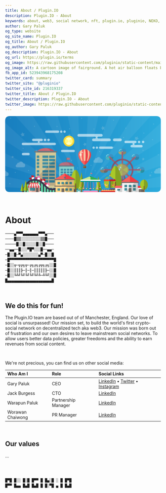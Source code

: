 ```yaml
---
title: About / Plugin.IO
description: Plugin.IO - About
keywords: about, web3, social network, nft, plugin.io, pluginio, NEKO, token, cryptocurrency, crypto
author: Gary Paluk
og_type: website
og_site_name: Plugin.IO
og_title: About / Plugin.IO
og_author: Gary Paluk
og_description: Plugin.IO - About
og_url: https://plugin.io/terms
og_image: https://raw.githubusercontent.com/pluginio/static-content/main/lang/en/docs/v1/images/header_banner.png
og_image_alt: A cartoon image of fairground. A hot air balloon floats by through an open blue sky
fb_app_id: 523943968175208
twitter_card: summary
twitter_site: "@pluginio"
twitter_site_id: 216319337
twitter_title: About / Plugin.IO
twitter_description: Plugin.IO - About
twitter_image: https://raw.githubusercontent.com/pluginio/static-content/main/lang/en/docs/v1/images/header_banner.png
---
```


![A Plugin.IO branded banner that shows a young woman in front of a vivid blue background.](https://raw.githubusercontent.com/pluginio/static-content/main/lang/en/docs/v1/images/header_banner.png)

<br />


# About

```javascript
────▄▀▀▀▄▄▄▄▄▄▄▀▀▀▄───
────█▒▒░░░░░░░░░▒▒█───
─────█░░█░░░░░█░░█────
──▄▄──█░░░▀█▀░░░█──▄▄─
─█░░█─▀▄░░░░░░░▄▀─█░░█
─█▀▀▀▀▀▀▀▀▀▀▀▀▀▀▀▀▀▀▀▀█
─█░░╦─╦╔╗╦─╔╗╔╗╔╦╗╔╗░░█
─█░░║║║╠─║─║─║║║║║╠─░░█
─█░░╚╩╝╚╝╚╝╚╝╚╝╩─╩╚╝░░█
█▄▄▄▄▄▄▄▄▄▄▄▄▄▄▄▄▄▄▄▄█
```

<br />

## We do this for fun!

The Plugin.IO team are based out of of Manchester, England. Our love of social is unsurpassed! Our mission set, to build the world's first crypto-social network on decentralized tech aka web3. Our mission was born out of frustration and our own desires to leave mainstream social networks. To allow users better data policies, greater freedoms and the ability to earn revenues from social content.

<br />

We're not precious, you can find us on other social media:

|Who Am I|Role|Social Links|
|:-----|:----|:----|
| Gary Paluk | CEO | [LinkedIn](https://www.linkedin.com/in/gpaluk) • [Twitter](https://twitter.com/garypaluk)  •  [Instagram](https://www.instagram.com/garypaluk/)|
| Jack Burgess | CTO | [LinkedIn](https://www.linkedin.com/in/ninnjak)|
| Warapun Paluk | Partnership Manager | [LinkedIn](https://www.linkedin.com/in/ninnjak) |
| Worawan Chaiwong | PR Manager | [LinkedIn](https://www.linkedin.com/in/worawan-chaiwong-6a7a76215/)

<br />

## Our values

...

<br />
<br />

```javascript
█▀█ █░░ █░█ █▀▀ █ █▄░█ ░ █ █▀█
█▀▀ █▄▄ █▄█ █▄█ █ █░▀█ ▄ █ █▄█
```